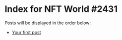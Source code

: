 # Index for NFT World #2431
Posts will be displayed in the order below:

- [Your first post](./001-first.md)

